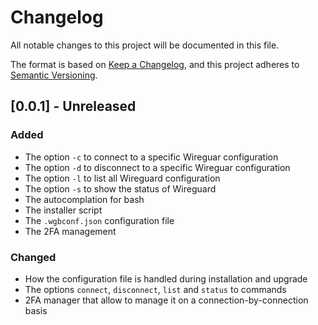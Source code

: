 # Changelog

All notable changes to this project will be documented in this file.

The format is based on
[Keep a Changelog](https://keepachangelog.com/en/1.1.0/),
and this project adheres to
[Semantic Versioning](https://semver.org/spec/v2.0.0.html).

## [0.0.1] - Unreleased

### Added

- The option `-c` to connect to a specific Wireguar configuration
- The option `-d` to disconnect to a specific Wireguar configuration
- The option `-l` to list all Wireguard configuration
- The option `-s` to show the status of Wireguard
- The autocomplation for bash
- The installer script
- The `.wgbconf.json` configuration file
- The 2FA management

### Changed

- How the configuration file is handled during installation and upgrade
- The options `connect`, `disconnect`, `list` and `status` to commands
- 2FA manager that allow to manage it on a connection-by-connection basis
